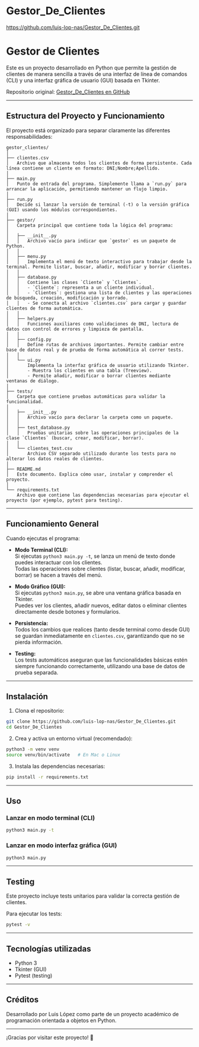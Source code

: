 # Gestor_De_Clientes

https://github.com/luis-lop-nas/Gestor_De_Clientes.git

# Gestor de Clientes

Este es un proyecto desarrollado en Python que permite la gestión de clientes de manera sencilla a través de una interfaz de línea de comandos (CLI) y una interfaz gráfica de usuario (GUI) basada en Tkinter.

Repositorio original: [Gestor_De_Clientes en GitHub](https://github.com/luis-lop-nas/Gestor_De_Clientes.git)

---

## Estructura del Proyecto y Funcionamiento

El proyecto está organizado para separar claramente las diferentes responsabilidades:

```
gestor_clientes/
│
├── clientes.csv
│   Archivo que almacena todos los clientes de forma persistente. Cada línea contiene un cliente en formato: DNI;Nombre;Apellido.
│
├── main.py
│   Punto de entrada del programa. Simplemente llama a `run.py` para arrancar la aplicación, permitiendo mantener un flujo limpio.
│
├── run.py
│   Decide si lanzar la versión de terminal (-t) o la versión gráfica (GUI) usando los módulos correspondientes.
│
├── gestor/ 
│   Carpeta principal que contiene toda la lógica del programa:
│
│   ├── __init__.py
│   │   Archivo vacío para indicar que `gestor` es un paquete de Python.
│   │
│   ├── menu.py
│   │   Implementa el menú de texto interactivo para trabajar desde la terminal. Permite listar, buscar, añadir, modificar y borrar clientes.
│   │
│   ├── database.py
│   │   Contiene las clases `Cliente` y `Clientes`.
│   │   - `Cliente`: representa a un cliente individual.
│   │   - `Clientes`: gestiona una lista de clientes y las operaciones de búsqueda, creación, modificación y borrado.
│   │   - Se conecta al archivo `clientes.csv` para cargar y guardar clientes de forma automática.
│   │
│   ├── helpers.py
│   │   Funciones auxiliares como validaciones de DNI, lectura de datos con control de errores y limpieza de pantalla.
│   │
│   ├── config.py
│   │   Define rutas de archivos importantes. Permite cambiar entre base de datos real y de prueba de forma automática al correr tests.
│   │
│   └── ui.py
│       Implementa la interfaz gráfica de usuario utilizando Tkinter.
│       - Muestra los clientes en una tabla (Treeview).
│       - Permite añadir, modificar o borrar clientes mediante ventanas de diálogo.
│
├── tests/
│   Carpeta que contiene pruebas automáticas para validar la funcionalidad.
│
│   ├── __init__.py
│   │   Archivo vacío para declarar la carpeta como un paquete.
│   │
│   ├── test_database.py
│   │   Pruebas unitarias sobre las operaciones principales de la clase `Clientes` (buscar, crear, modificar, borrar).
│   │
│   └── clientes_test.csv
│       Archivo CSV separado utilizado durante los tests para no alterar los datos reales de clientes.
│
├── README.md
│   Este documento. Explica cómo usar, instalar y comprender el proyecto.
│
└── requirements.txt
    Archivo que contiene las dependencias necesarias para ejecutar el proyecto (por ejemplo, pytest para testing).
```

---

## Funcionamiento General

Cuando ejecutas el programa:

- **Modo Terminal (CLI):**  
  Si ejecutas `python3 main.py -t`, se lanza un menú de texto donde puedes interactuar con los clientes.  
  Todas las operaciones sobre clientes (listar, buscar, añadir, modificar, borrar) se hacen a través del menú.

- **Modo Gráfico (GUI):**  
  Si ejecutas `python3 main.py`, se abre una ventana gráfica basada en Tkinter.  
  Puedes ver los clientes, añadir nuevos, editar datos o eliminar clientes directamente desde botones y formularios.

- **Persistencia:**  
  Todos los cambios que realices (tanto desde terminal como desde GUI) se guardan inmediatamente en `clientes.csv`, garantizando que no se pierda información.

- **Testing:**  
  Los tests automáticos aseguran que las funcionalidades básicas estén siempre funcionando correctamente, utilizando una base de datos de prueba separada.

---

## Instalación

1. Clona el repositorio:

```bash
git clone https://github.com/luis-lop-nas/Gestor_De_Clientes.git
cd Gestor_De_Clientes
```

2. Crea y activa un entorno virtual (recomendado):

```bash
python3 -m venv venv
source venv/bin/activate   # En Mac o Linux
```

3. Instala las dependencias necesarias:

```bash
pip install -r requirements.txt
```

---

## Uso

### Lanzar en modo terminal (CLI)

```bash
python3 main.py -t
```

### Lanzar en modo interfaz gráfica (GUI)

```bash
python3 main.py
```

---

## Testing

Este proyecto incluye tests unitarios para validar la correcta gestión de clientes.

Para ejecutar los tests:

```bash
pytest -v
```

---

## Tecnologías utilizadas

- Python 3
- Tkinter (GUI)
- Pytest (testing)

---

## Créditos

Desarrollado por Luis López como parte de un proyecto académico de programación orientada a objetos en Python.

---

¡Gracias por visitar este proyecto! 🚀